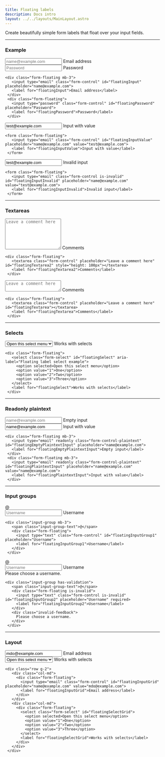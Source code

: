 ```yaml
---
title: Floating labels
description: Docs intro
layout: ../../layouts/MainLayout.astro
---
```


<p>
 Create beautifully simple form labels that float over your input fields.
</p>
<hr>

### Example

<div class="card">
 <div class="card-body">
  <div class="form-floating mb-3">
   <input type="email" class="form-control" id="floatingInput" placeholder="name@example.com">
   <label for="floatingInput">Email address</label>
  </div>
  <div class="form-floating">
   <input type="password" class="form-control" id="floatingPassword" placeholder="Password">
   <label for="floatingPassword">Password</label>
  </div>
 </div>
 <div class="card-footer">
  <pre><code class="language-html">&lt;div class=&quot;form-floating mb-3&quot;&gt;
   &lt;input type=&quot;email&quot; class=&quot;form-control&quot; id=&quot;floatingInput&quot; placeholder=&quot;name@example.com&quot;&gt;
   &lt;label for=&quot;floatingInput&quot;&gt;Email address&lt;/label&gt;
 &lt;/div&gt;
 &lt;div class=&quot;form-floating&quot;&gt;
   &lt;input type=&quot;password&quot; class=&quot;form-control&quot; id=&quot;floatingPassword&quot; placeholder=&quot;Password&quot;&gt;
   &lt;label for=&quot;floatingPassword&quot;&gt;Password&lt;/label&gt;
 &lt;/div&gt;</code></pre>
 </div>
</div>
<div class="card">
 <div class="card-body">
  <form class="form-floating">
   <input type="email" class="form-control" id="floatingInputValue" placeholder="name@example.com"
    value="test@example.com">
   <label for="floatingInputValue">Input with value</label>
  </form>
 </div>
 <div class="card-footer">
  <pre><code class="language-html">&lt;form class=&quot;form-floating&quot;&gt;
   &lt;input type=&quot;email&quot; class=&quot;form-control&quot; id=&quot;floatingInputValue&quot; placeholder=&quot;name@example.com&quot; value=&quot;test@example.com&quot;&gt;
   &lt;label for=&quot;floatingInputValue&quot;&gt;Input with value&lt;/label&gt;
 &lt;/form&gt;</code></pre>
 </div>
</div>
<div class="card">
 <div class="card-body">
  <form class="form-floating">
   <input type="email" class="form-control is-invalid" id="floatingInputInvalid" placeholder="name@example.com"
    value="test@example.com">
   <label for="floatingInputInvalid">Invalid input</label>
  </form>
 </div>
 <div class="card-footer">
  <pre><code class="language-html">&lt;form class=&quot;form-floating&quot;&gt;
   &lt;input type=&quot;email&quot; class=&quot;form-control is-invalid&quot; id=&quot;floatingInputInvalid&quot; placeholder=&quot;name@example.com&quot; value=&quot;test@example.com&quot;&gt;
   &lt;label for=&quot;floatingInputInvalid&quot;&gt;Invalid input&lt;/label&gt;
 &lt;/form&gt;</code></pre>
 </div>
</div>
<hr>

### Textareas
<div class="card">
 <div class="card-body">
  <div class="form-floating">
   <textarea class="form-control" placeholder="Leave a comment here" id="floatingTextarea2"
    style="height: 100px"></textarea>
   <label for="floatingTextarea2">Comments</label>
  </div>
 </div>
 <div class="card-footer">
  <pre><code class="language-html">&lt;div class=&quot;form-floating&quot;&gt;
   &lt;textarea class=&quot;form-control&quot; placeholder=&quot;Leave a comment here&quot; id=&quot;floatingTextarea2&quot; style=&quot;height: 100px&quot;&gt;&lt;/textarea&gt;
   &lt;label for=&quot;floatingTextarea2&quot;&gt;Comments&lt;/label&gt;
 &lt;/div&gt;</code></pre>
 </div>
</div>
<div class="card">
 <div class="card-body">
  <div class="form-floating">
   <textarea class="form-control" placeholder="Leave a comment here" id="floatingTextarea"></textarea>
   <label for="floatingTextarea">Comments</label>
  </div>
 </div>
 <div class="card-footer">
  <pre><code class="language-html">&lt;div class=&quot;form-floating&quot;&gt;
   &lt;textarea class=&quot;form-control&quot; placeholder=&quot;Leave a comment here&quot; id=&quot;floatingTextarea&quot;&gt;&lt;/textarea&gt;
   &lt;label for=&quot;floatingTextarea&quot;&gt;Comments&lt;/label&gt;
 &lt;/div&gt;</code></pre>
 </div>
</div>
<hr>

### Selects
<div class="card">
 <div class="card-body">
  <div class="form-floating">
   <select class="form-select" id="floatingSelect" aria-label="Floating label select example">
    <option selected>Open this select menu</option>
    <option value="1">One</option>
    <option value="2">Two</option>
    <option value="3">Three</option>
   </select>
   <label for="floatingSelect">Works with selects</label>
  </div>
 </div>
 <div class="card-footer">
  <pre><code class="language-html">&lt;div class=&quot;form-floating&quot;&gt;
   &lt;select class=&quot;form-select&quot; id=&quot;floatingSelect&quot; aria-label=&quot;Floating label select example&quot;&gt;
     &lt;option selected&gt;Open this select menu&lt;/option&gt;
     &lt;option value=&quot;1&quot;&gt;One&lt;/option&gt;
     &lt;option value=&quot;2&quot;&gt;Two&lt;/option&gt;
     &lt;option value=&quot;3&quot;&gt;Three&lt;/option&gt;
   &lt;/select&gt;
   &lt;label for=&quot;floatingSelect&quot;&gt;Works with selects&lt;/label&gt;
 &lt;/div&gt;</code></pre>
 </div>
</div>
<hr>

### Readonly plaintext
<div class="card">
 <div class="card-body">
  <div class="form-floating mb-3">
   <input type="email" readonly class="form-control-plaintext" id="floatingEmptyPlaintextInput"
    placeholder="name@example.com">
   <label for="floatingEmptyPlaintextInput">Empty input</label>
  </div>
  <div class="form-floating mb-3">
   <input type="email" readonly class="form-control-plaintext" id="floatingPlaintextInput"
    placeholder="name@example.com" value="name@example.com">
   <label for="floatingPlaintextInput">Input with value</label>
  </div>
 </div>
 <div class="card-footer">
  <pre><code class="language-html">&lt;div class=&quot;form-floating mb-3&quot;&gt;
   &lt;input type=&quot;email&quot; readonly class=&quot;form-control-plaintext&quot; id=&quot;floatingEmptyPlaintextInput&quot; placeholder=&quot;name@example.com&quot;&gt;
   &lt;label for=&quot;floatingEmptyPlaintextInput&quot;&gt;Empty input&lt;/label&gt;
 &lt;/div&gt;
 &lt;div class=&quot;form-floating mb-3&quot;&gt;
   &lt;input type=&quot;email&quot; readonly class=&quot;form-control-plaintext&quot; id=&quot;floatingPlaintextInput&quot; placeholder=&quot;name@example.com&quot; value=&quot;name@example.com&quot;&gt;
   &lt;label for=&quot;floatingPlaintextInput&quot;&gt;Input with value&lt;/label&gt;
 &lt;/div&gt;</code></pre>
 </div>
</div>
<hr>

### Input groups
<div class="card">
 <div class="card-body">
  <div class="input-group mb-3">
   <span class="input-group-text">@</span>
   <div class="form-floating">
    <input type="text" class="form-control" id="floatingInputGroup1" placeholder="Username">
    <label for="floatingInputGroup1">Username</label>
   </div>
  </div>
 </div>
 <div class="card-footer">
  <pre><code class="language-html">&lt;div class=&quot;input-group mb-3&quot;&gt;
   &lt;span class=&quot;input-group-text&quot;&gt;@&lt;/span&gt;
   &lt;div class=&quot;form-floating&quot;&gt;
     &lt;input type=&quot;text&quot; class=&quot;form-control&quot; id=&quot;floatingInputGroup1&quot; placeholder=&quot;Username&quot;&gt;
     &lt;label for=&quot;floatingInputGroup1&quot;&gt;Username&lt;/label&gt;
   &lt;/div&gt;
 &lt;/div&gt;</code></pre>
 </div>
</div>
<div class="card">
 <div class="card-body">
  <div class="input-group has-validation">
   <span class="input-group-text">@</span>
   <div class="form-floating is-invalid">
    <input type="text" class="form-control is-invalid" id="floatingInputGroup2" placeholder="Username" required>
    <label for="floatingInputGroup2">Username</label>
   </div>
   <div class="invalid-feedback">
    Please choose a username.
   </div>
  </div>
 </div>
 <div class="card-footer">
  <pre><code class="language-html">&lt;div class=&quot;input-group has-validation&quot;&gt;
   &lt;span class=&quot;input-group-text&quot;&gt;@&lt;/span&gt;
   &lt;div class=&quot;form-floating is-invalid&quot;&gt;
     &lt;input type=&quot;text&quot; class=&quot;form-control is-invalid&quot; id=&quot;floatingInputGroup2&quot; placeholder=&quot;Username&quot; required&gt;
     &lt;label for=&quot;floatingInputGroup2&quot;&gt;Username&lt;/label&gt;
   &lt;/div&gt;
   &lt;div class=&quot;invalid-feedback&quot;&gt;
     Please choose a username.
   &lt;/div&gt;
 &lt;/div&gt;</code></pre>
 </div>
</div>
<hr>

### Layout
<div class="card">
 <div class="card-body">
  <div class="row g-2">
   <div class="col-md">
    <div class="form-floating">
     <input type="email" class="form-control" id="floatingInputGrid" placeholder="name@example.com"
      value="mdo@example.com">
     <label for="floatingInputGrid">Email address</label>
    </div>
   </div>
   <div class="col-md">
    <div class="form-floating">
     <select class="form-select" id="floatingSelectGrid">
      <option selected>Open this select menu</option>
      <option value="1">One</option>
      <option value="2">Two</option>
      <option value="3">Three</option>
     </select>
     <label for="floatingSelectGrid">Works with selects</label>
    </div>
   </div>
  </div>
 </div>
 <div class="card-footer">
  <pre><code class="language-html">&lt;div class=&quot;row g-2&quot;&gt;
   &lt;div class=&quot;col-md&quot;&gt;
     &lt;div class=&quot;form-floating&quot;&gt;
       &lt;input type=&quot;email&quot; class=&quot;form-control&quot; id=&quot;floatingInputGrid&quot; placeholder=&quot;name@example.com&quot; value=&quot;mdo@example.com&quot;&gt;
       &lt;label for=&quot;floatingInputGrid&quot;&gt;Email address&lt;/label&gt;
     &lt;/div&gt;
   &lt;/div&gt;
   &lt;div class=&quot;col-md&quot;&gt;
     &lt;div class=&quot;form-floating&quot;&gt;
       &lt;select class=&quot;form-select&quot; id=&quot;floatingSelectGrid&quot;&gt;
         &lt;option selected&gt;Open this select menu&lt;/option&gt;
         &lt;option value=&quot;1&quot;&gt;One&lt;/option&gt;
         &lt;option value=&quot;2&quot;&gt;Two&lt;/option&gt;
         &lt;option value=&quot;3&quot;&gt;Three&lt;/option&gt;
       &lt;/select&gt;
       &lt;label for=&quot;floatingSelectGrid&quot;&gt;Works with selects&lt;/label&gt;
     &lt;/div&gt;
   &lt;/div&gt;
 &lt;/div&gt;</code></pre>
 </div>
</div>